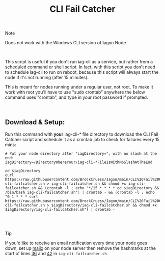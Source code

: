 <h1 align="center">
CLI Fail Catcher<br/><br/>
</h1>

> [!NOTE]
> Does not work with the Windows CLI version of Iagon Node.

<br>

This script is useful if you don't run iag-cli as a service, but rather from a scheduled command or shell script. In fact, with this script you don't need to schedule iag-cli to run on reboot, because this script will always start the node if it's not running (after 15 minutes).

This is meant for nodes running under a regular user, not root. To make it work with root you'll have to use "sudo crontab" anywhere the below command uses "crontab", and type in your root password if prompted.

<br>

## Download & Setup:

Run this command with **your** iag-cli-* file directory to download the CLI Fail Catcher script and schedule it as a crontab job to check for failures every 15 mins:

```
# Put your node directory after "iagDirectory=", with no slash at the end:
iagDirectory=/DirectoryWhereYour/iag-cli-*FileIsWithNoSlashAtTheEnd

cd $iagDirectory
curl https://raw.githubusercontent.com/BrockCruess/Iagon/main/CLI%20Fail%20Catcher/iag-cli-failcatcher.sh > iag-cli-failcatcher.sh && chmod +x iag-cli-failcatcher.sh && (crontab -l ; echo "*/15 * * * * cd $iagDirectory && /bin/bash iag-cli-failcatcher.sh") | crontab - && (crontab -l ; echo "0 1 * * * curl https://raw.githubusercontent.com/BrockCruess/Iagon/main/CLI%20Fail%20Catcher/iag-cli-failcatcher.sh > $iagDirectory/iag-cli-failcatcher.sh && chmod +x $iagDirectory/iag-cli-failcatcher.sh") | crontab -
```

<br>
<br>

> [!TIP]
> If you'd like to receive an email notification every time your node goes down, set up [mailx](https://linux.die.net/man/1/mailx) on your node server then remove the hashmarks at the start of lines [36](https://github.com/BrockCruess/Iagon/blob/68dac2068726a5a31ecb727a62ac5d0361096d54/CLI%20Fail%20Catcher/iag-cli-failcatcher.sh#L36) and [42](https://github.com/BrockCruess/Iagon/blob/68dac2068726a5a31ecb727a62ac5d0361096d54/CLI%20Fail%20Catcher/iag-cli-failcatcher.sh#L42) in `iag-cli-failcatcher.sh`
